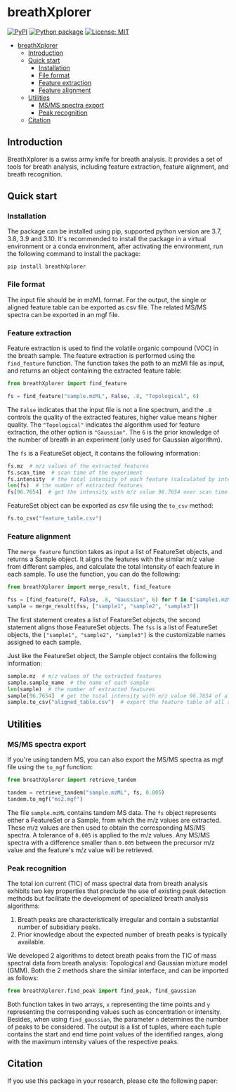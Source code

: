 # breathXplorer

[![PyPI](https://img.shields.io/pypi/pyversions/breathXplorer)](https://pypi.org/project/breathXplorer/)
[![Python package](https://github.com/wykswr/breathXplorer/actions/workflows/python-package.yml/badge.svg?branch=main)](https://github.com/wykswr/breathXplorer/actions/workflows/python-package.yml)
[![License: MIT](https://img.shields.io/badge/License-MIT-yellow.svg)](https://opensource.org/licenses/MIT)

<!-- TOC -->

* [breathXplorer](#breathxplorer)
    * [Introduction](#introduction)
    * [Quick start](#quick-start)
        * [Installation](#installation)
        * [File format](#file-format)
        * [Feature extraction](#feature-extraction)
        * [Feature alignment](#feature-alignment)
    * [Utilities](#utilities)
        * [MS/MS spectra export](#msms-spectra-export)
        * [Peak recognition](#peak-recognition)
    * [Citation](#citation)

<!-- TOC -->

## Introduction

BreathXplorer is a swiss army knife for breath analysis. It provides a set of tools for breath analysis, including
feature extraction, feature alignment, and breath recognition.

## Quick start

### Installation

The package can be installed using pip, supported python version are 3.7, 3.8, 3.9 and 3.10.
It's recommended to install the package in a virtual environment or a conda environment,
after activating the environment, run the following command to install the package:

`pip install breathXplorer`

### File format

The input file should be in mzML format. For the output, the single or aligned feature table can be exported as csv
file.
The related MS/MS spectra can be exported in an mgf file.

### Feature extraction

Feature extraction is used to find the volatile organic compound (VOC) in the breath sample.
The feature extraction is performed using the `find_feature` function. The function takes the path to an mzMl file
as input, and returns an object containing the extracted feature table:

```python
from breathXplorer import find_feature

fs = find_feature("sample.mzML", False, .8, "Topological", 6)
```

The `False` indicates that the input file is not a line spectrum, and the `.8` controls the quality of the extracted
features, higher value means higher quality. The `"Topological"` indicates the algorithm used for feature extraction,
the other option is `"Gaussian"`. The `6` is the prior knowledge of the number of breath in an experiment (only used
for Gaussian algorithm).

The `fs` is a FeatureSet object, it contains the following information:

```python
fs.mz  # m/z values of the extracted features
fs.scan_time  # scan time of the experiment
fs.intensity  # the total intensity of each feature (calculated by integrating the intensity over scan time)
len(fs)  # the number of extracted features
fs[96.7654]  # get the intensity with m/z value 96.7654 over scan time
```

FeatureSet object can be exported as csv file using the `to_csv` method:

```python
fs.to_csv("feature_table.csv")
```

### Feature alignment

The `merge_feature` function takes as input a list of FeatureSet objects, and returns a Sample object. It aligns the
features with the similar m/z value from different samples, and calculate the total intensity of each feature in each
sample. To use the function, you can do the following:

```python
from breathXplorer import merge_result, find_feature

fss = [find_feature(f, False, .8, "Gaussian", 6) for f in ["sample1.mzML", "sample2.mzML", "sample3.mzML"]]
sample = merge_result(fss, ["sample1", "sample2", "sample3"])
```

The first statement creates a list of FeatureSet objects, the second statement aligns those FeatureSet objects.
The `fss` is a list of FeatureSet objects, the `["sample1", "sample2", "sample3"]` is the customizable names assigned
to each sample.

Just like the FeatureSet object, the Sample object contains the following information:

```python
sample.mz  # m/z values of the extracted features
sample.sample_name  # the name of each sample
len(sample)  # the number of extracted features
sample[96.7654]  # get the total intensity with m/z value 96.7654 of all samples
sample.to_csv("aligned_table.csv")  # export the feature table of all samples as csv file
```

## Utilities

### MS/MS spectra export

If you're using tandem MS, you can also export the MS/MS spectra as mgf file using the `to_mgf` function:

```python
from breathXplorer import retrieve_tandem

tandem = retrieve_tandem("sample.mzML", fs, 0.005)
tandem.to_mgf("ms2.mgf")
```

The file `sample.mzML` contains tandem MS data. The `fs` object represents either a FeatureSet or a Sample, from which
the
m/z values are extracted. These m/z values are then used to obtain the corresponding MS/MS spectra. A tolerance
of `0.005`
is applied to the m/z values. Any MS/MS spectra with a difference smaller than `0.005` between the precursor m/z value
and
the feature's m/z value will be retrieved.

### Peak recognition

The total ion current (TIC) of mass spectral data from breath analysis exhibits two key properties that preclude the use
of existing peak detection methods but facilitate the development of specialized breath analysis algorithms:

1. Breath peaks are characteristically irregular and contain a substantial number of subsidiary peaks.
2. Prior knowledge about the expected number of breath peaks is typically available.

We developed 2 algorithms to detect breath peaks from the TIC of mass spectral data from breath analysis: Topological
and
Gaussian mixture model (GMM). Both the 2 methods share the similar interface, and can be imported as follows:

```python
from breathXplorer.find_peak import find_peak, find_gaussian
```

Both function takes in two arrays, `x` representing the time points and `y` representing the corresponding values such as
concentration or intensity. Besides, when using `find_gaussian`, the parameter `n` determines the number of peaks to be considered. The output is a list of
tuples, where each tuple contains the start and end time point values of the identified ranges, along with the maximum
intensity values of the respective peaks.

## Citation

If you use this package in your research, please cite the following paper:

